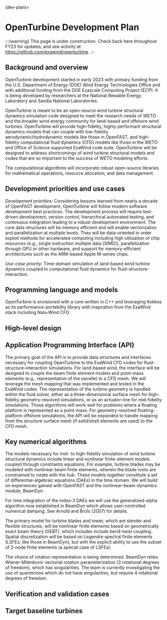 (dev-plan)=

# OpenTurbine Development Plan

:::{warning}
This page is under construction. Check back here throughout FY23
for updates, and see activity at https://github.com/exawind/openturbine.
:::

## Background and overview

OpenTurbine development started in early 2023 with primary funding from the
U.S. Department of Energy (DOE) Wind Energy Technologies Office and with
additional funding from the DOE Exascale Computing Project (ECP). It is being
developed by researchers at the National Rewable Energy Laboratory and Sandia
National Laboratories.

OpenTurbine is meant to be an open-source wind turbine structural dynamics
simulation code designed to meet the research needs of WETO and the broader
wind energy community for land-based and offshore wind turbines. OpenTurbine
will provide high-fidelity, highly performant structural dynamics models that
can couple with low-fidelity aerodynamic/hydrodynamic models like those in
OpenFAST, and high-fidelity computational fluid dynamics (CFD) models like
those in the WETO and Office of Science supported ExaWind code suite.
OpenTurbine will be designed to address shortcomings of wind turbine structural
models and codes that are so important to the success of WETO modeling efforts.

The computational
algorithms will incorporate robust open-source libraries for mathematical
operations, resource allocation, and data management. 

## Development priorities and use cases

*Development priorities:* Considering lessons learned from nearly a decade of
OpenFAST development, OpenTurbine will follow modern software development best
practices. The development process will require test-driven development,
version control, hierarchical automated testing, and continuous integration
leading to a robust development environment. The core data structures will be
memory efficient and will enable vectorization and parallelization at multiple
levels. They will be data-oriented in order exploit methods for accelerated
computing including high utilization of chip resources (e.g., single
instruction multiple data [SIMD]), parallelization through GPU or other
hardware, and support for memory-efficient architectures such as the ARM-based
Apple M-series chips. 

*Use-case priority:* Time-domain simulation of land-based wind turbine dynamics coupled to computational fluid dynamics for fluid-structure-interaction.

## Programming language and models

OpenTurbine is envisioned with a core written in C++ and leveraging Kokkos as its performance-portability library with inspiration from the ExaWind stack including Nalu-Wind CFD.

## High-level design




## Application Programming Interface (API)

The primary goal of the API is to provide data structures and interfaces
necessary for coupling OpenTurbine to the ExaWind CFD codes for
fluid-structure-interaction simulations. For land-based wind, the interface
will be designed to couple the beam finite element models and point-mass
elements (e.g., representation of the nacelle) to a CFD mesh.  We will leverage
the mesh mapping that was implemented and tested in the ExaWind codes. The
representation of the turbine geometry is handled within the fluid solver,
either as a three-dimensional surface mesh for high-fidelity geometry-resolved
simulations, or as an actuator-line for mid-fidelity simulations. Those
algorithms will work well for problems where a floating platform is represented
as a point-mass. For geometry-resolved floating-platform offshore simulations,
the API will be expanded to handle mapping from the structure surface mesh (if
solid/shell elements are used) to the CFD mesh.

## Key numerical algorithms

The models necessary for mid- to high-fidelity simulation of wind turbine
structural dynamics include linear and nonlinear finite-element models coupled
through constraints equations. For example, turbine blades may be modeled with
nonlinear beam finite elements, wherein the blade roots are constrained to
rotate with the hub. These models together constitute a set of
differential-algebraic equations (DAEs) in the time domain.  We will build on experiences gained with OpenFAST and the nonlinear-beam-dynamics module, BeamDyn.

For time integration of the index-3 DAEs we will use the generalized-alpha
algorithm now established in BeamDyn which allows user-controlled numerical
damping.  See Arnold and Brüls (2007) for details.

The primary model for turbine blades and tower, which are slender and flexible
structures, will be nonlinear finite elements based on geometrically exact beam
theory (GEBT), which includes include bend-twist coupling. Spatial
discretization will be based on Legendre spectral finite elements (LSFEs; like
those in BeamDyn), but with the explicit ability to use the subset of 2-node
finite elements (a special case of LSFEs). 

The choice of rotation representation is being determined.  BeamDyn relies
Wiener-Milenkovic vectorial rotation parameterization (3 rotational degrees of
freedom), which has singularities. The team is currently investigating the use
of quanterions which do not have singularities, but require 4 rotational
degrees of freedom.

## Verification and validation cases








## Target baseline turbines



